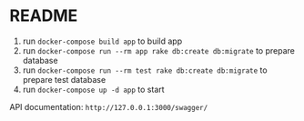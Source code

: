 # README

1) run `docker-compose build app` to build app
2) run `docker-compose run --rm app rake db:create db:migrate` to prepare database
3) run `docker-compose run --rm test rake db:create db:migrate` to prepare test database
5) run `docker-compose up -d app` to start

API documentation: `http://127.0.0.1:3000/swagger/` 
